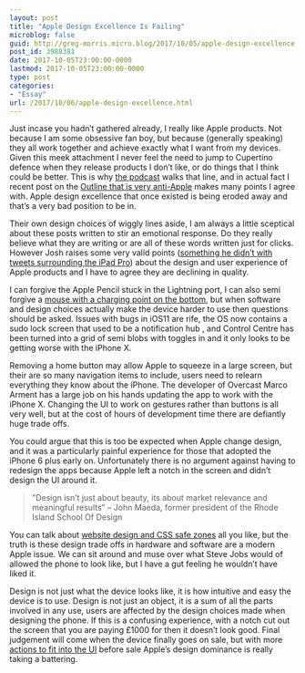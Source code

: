 ```yaml
---
layout: post
title: "Apple Design Excellence Is Failing"
microblog: false
guid: http://greg-morris.micro.blog/2017/10/05/apple-design-excellence.html
post_id: 3988381
date: 2017-10-05T23:00:00-0000
lastmod: 2017-10-05T23:00:00-0000
type: post
categories:
- "Essay"
url: /2017/10/06/apple-design-excellence.html
---
```

<!--kg-card-begin: html--><p><!--kg-card-begin: html--></p>
<p>Just incase you hadn’t gathered already, I really like Apple products. Not because I am some obsessive fan boy, but because (generally speaking) they all work together and achieve exactly what I want from my devices. Given this meek attachment I never feel the need to jump to Cupertino defence when they release products I don’t like, or do things that I think could be better. This is why <a href="http://byodpodcast.com/">the podcast</a> walks that line, and in actual fact I recent post on the <a href="https://theoutline.com/post/2352/apple-is-really-bad-at-design">Outline that is very anti-Apple</a> makes many points I agree with. Apple design excellence that once existed is being eroded away and that’s a very bad position to be in.</p>
<p>Their own design choices of wiggly lines aside, I am always a little sceptical about these posts written to stir an emotional response. Do they really believe what they are writing or are all of these words written just for clicks. However Josh raises some very valid points (<a href="https://twitter.com/joshuatopolsky/status/879512768206053376?lang=en">something he didn’t with tweets surrounding the iPad Pro</a>) about the design and user experience of Apple products and I have to agree they are declining in quality.</p>
<p>I can forgive the Apple Pencil stuck in the Lightning port, I can also semi forgive a <a href="https://www.geek.com/apple/design-before-function-apple-magic-mouse-2-cant-be-used-while-charging-1636939/">mouse with a charging point on the bottom</a>, but when software and design choices actually make the device harder to use then questions should be asked. Issues with bugs in iOS11 are rife, the OS now contains a sudo lock screen that used to be a notification hub , and Control Centre has been turned into a grid of semi blobs with toggles in and it only looks to be getting worse with the iPhone X.</p>
<p>Removing a home button may allow Apple to squeeze in a large screen, but their are so many navigation items to include, users need to relearn everything they know about the iPhone. The developer of Overcast Marco Arment has a large job on his hands updating the app to work with the iPhone X. Changing the UI to work on gestures rather than buttons is all very well, but at the cost of hours of development time there are defiantly huge trade offs.</p>
<p>You could argue that this is too be expected when Apple change design, and it was a particularly painful experience for those that adopted the iPhone 6 plus early on. Unfortunately there is no argument against having to redesign the apps because Apple left a notch in the screen and didn’t design the UI around it.</p>
<blockquote><p>”Design isn’t just about beauty, its about market relevance and meaningful results” – John Maeda, former president of the Rhode Island School Of Design</p></blockquote>
<p>You can talk about <a href="https://twitter.com/thomasfuchs/status/907764896829452288">website design and CSS safe zones</a> all you like, but the truth is these design trade offs in hardware and software are a modern Apple issue. We can sit around and muse over what Steve Jobs would of allowed the phone to look like, but I have a gut feeling he wouldn’t have liked it.</p>
<p>Design is not just what the device looks like, it is how intuitive and easy the device is to use. Design is not just an object, it is a sum of all the parts involved in any use, users are affected by the design choices made when designing the phone. If this is a confusing experience, with a notch cut out the screen that you are paying £1000 for then it doesn’t look good. Final judgement will come when the device finally goes on sale, but with more <a href="http://www.idownloadblog.com/2017/09/28/iphone-x-reachability-support/">actions to fit into the UI</a> before sale Apple’s design dominance is really taking a battering.</p>
<p><!--kg-card-end: html--></p>
<!--kg-card-end: html-->
